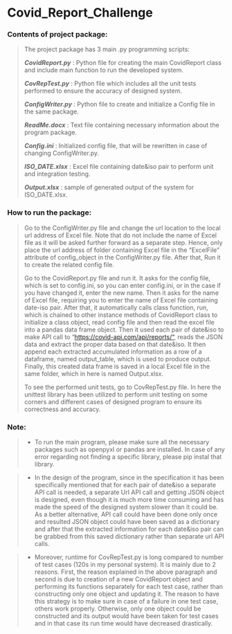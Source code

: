 # Covid_Report_Challenge

> 
###  Contents of project package:

> The project package has 3 main .py programming scripts:
> 
> **_CovidReport.py_** : Python file for creating the main CovidReport class and include main function to run the developed system.
> 
> **_CovRepTest.py_** : Python file which includes all the unit tests performed to ensure the accuracy of designed system.
> 
> **_ConfigWriter.py_** : Python file to create and initialize a Config file in the same package.
> 
> **_ReadMe.docx_** : Text file containing necessary information about the program package.
> 
> **_Config.ini_** : Initialized config file, that will be rewritten in case of changing ConfigWriter.py.
> 
> **_ISO_DATE.xlsx_** : Excel file containing date&iso pair to perform unit  and integration testing.
> 
> **_Output.xlsx_** : sample of generated output of the system for ISO_DATE.xlsx.
> 
> 
###  How to run the package:
> Go to the ConfigWriter.py file and change the url location to the local url address of Excel file. Note that do not include the name of Excel file as it will be asked further forward as a separate step. Hence, only place the url address of folder containing Excel file in the “ExcelFile” attribute of config_object in the ConfigWriter.py file. After that, Run it to create the related config file.
> 
> Go to the CovidReport.py file and run it. It asks for the config file, which is set to config.ini, so you can enter config.ini, or in the case if you have changed it, enter the new name. Then it asks for the name of Excel file, requiring you to enter the name of Excel file containing date-iso pair. After that, it automatically calls class function, run, which is chained to other instance methods of CovidReport class to initialize a class object, read config file and then read the excel file into a pandas data frame object. Then it used each pair of date&iso to make API call to “https://covid-api.com/api/reports/“, reads the JSON data and extract the proper data based on that date&iso. It then append each extracted accumulated information as a row of a dataframe, named output_table, which is used to produce output. Finally, this created data frame is saved in a local Excel file in the same folder, which in here is named Output.xlsx.
> 
> To see the performed unit tests, go to CovRepTest.py file. In here the unittest library has been utilized to perform unit testing on some corners and different cases of designed program to ensure its correctness and accuracy.
> 
> 
###  Note: 
> 

>- To run the main program, please make sure all the necessary packages such as openpyxl or pandas are installed. In case of any error regarding not finding a specific library, please pip instal that library.

> 
> - In the design of the program, since in the specification it has been specifically mentioned that for each pair of date&iso a separate API call is needed, a separate Url API call and getting JSON object is designed, even though it is much more time consuming and has made the speed of the designed system slower than it could be. As a better alternative, API call could have been done only once and resulted JSON object could have been saved as a dictionary and after that the extracted information for each date&iso pair can be grabbed from this saved dictionary rather than separate url API calls.

> 
> - Moreover, runtime for CovRepTest.py is long compared to number of test cases (120s in my personal system). It is mainly due to 2 reasons. First, the reason explained in the above paragraph and second is due to creation of a new CovidReport object and performing its functions separately for each test case, rather than constructing only one object and updating it. The reason to have this strategy is to make sure in case of a failure in one test case, others work properly. Otherwise, only one object could be constructed and its output would have been taken for test cases and in that case its run time would have decreased drastically.

> 
> 
> 
> 
> 
